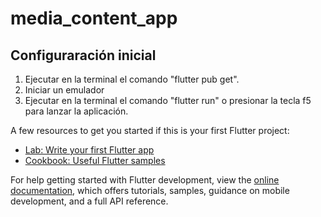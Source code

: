# media_content_app


## Configuraración inicial

1. Ejecutar en la terminal el comando "flutter pub get".
2. Iniciar un emulador
3. Ejecutar en la terminal el comando "flutter run" o presionar la tecla  f5 para lanzar la aplicación.

A few resources to get you started if this is your first Flutter project:

- [Lab: Write your first Flutter app](https://docs.flutter.dev/get-started/codelab)
- [Cookbook: Useful Flutter samples](https://docs.flutter.dev/cookbook)

For help getting started with Flutter development, view the
[online documentation](https://docs.flutter.dev/), which offers tutorials,
samples, guidance on mobile development, and a full API reference.
